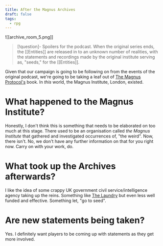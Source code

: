 ```yaml
---
title: After the Magnus Archives
draft: false
tags:
  - rpg
---
```

 ![[archive_room_5.png]]
> [!question]- Spoilers for the podcast.
> When the original series ends, the [[Entities]] are released in to an unknown number of realities, with the statements and recordings made by the original institute serving as, "seeds," for the [[Entities]].

Given that our campaign is going to be following on from the events of the original podcast, we're going to be taking a leaf out of [The Magnus Protocol's](https://rustyquill.com/show/the-magnus-protocol/) book. In *this* world, the Magnus Institute, London, existed.
# What happened to the Magnus Institute?
Honestly, I don't think this is something that needs to be elaborated on too much at this stage. There used to be an organisation called *the Magnus Institute* that gathered and investigated occurrences of, "the weird". Now, there isn't. No, we don't have any further information on that for you right now. Carry on with your work, do.
# What took up the Archives afterwards?
I like the idea of some crappy UK government civil service/intelligence agency taking up the reins. Something like [The Laundry](https://en.wikipedia.org/wiki/The_Laundry_Files) but even less well funded and effective. Something let, "go to seed".
# Are new statements being taken?
Yes.
I definitely want players to be coming up with statements as they get more involved.